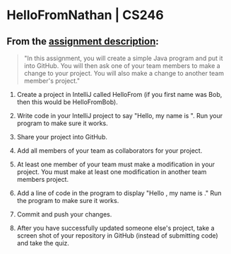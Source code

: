 # HelloFromNathan | CS246

## From the [assignment description](https://github.com/byui-cs/CS246/blob/master/week-04/prove.html):

> "In this assignment, you will create a simple Java program and put it into GitHub. You will then ask one of your team members to make a change to your project. You will also make a change to another team member's project."

  1. Create a project in IntelliJ called HelloFrom<Name> (if you first name was Bob, then this would be HelloFromBob).

  2. Write code in your IntelliJ project to say "Hello, my name is <your name>". Run your program to make sure it works.

  3. Share your project into GitHub.

  4. Add all members of your team as collaborators for your project.
  
  5. At least one member of your team must make a modification in your project. You must make at least one modification in another team members project.
  
  6. Add a line of code in the program to display "Hello <your team members name>, my name is <your name>." Run the program to make sure it works.

  7. Commit and push your changes.
  
  8. After you have successfully updated someone else's project, take a screen shot of your repository in GitHub (instead of submitting code) and take the quiz.
